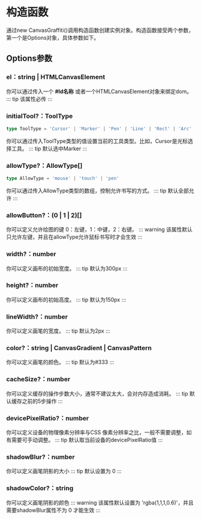 # 构造函数

通过new CanvasGraffiti()调用构造函数创建实例对象。构造函数接受两个参数，第一个是Options对象，具体参数如下。

## Options参数

### el：string | HTMLCanvasElement

你可以通过传入一个 **#Id名称** 或者一个HTMLCanvasElement对象来绑定dom。
::: tip
该属性必传
:::

### initialTool?：ToolType

```ts
type ToolType = 'Cursor' | 'Marker' | 'Pen' | 'Line' | 'Rect' | 'Arc' | 'Erase'
```

你可以通过传入ToolType类型的值设置当前的工具类型。比如，Cursor是光标选择工具。
::: tip
默认选中Marker
:::

### allowType?：AllowType[]

```ts
type AllowType = 'mouse' | 'touch' | 'pen'
```

你可以通过传入AllowType类型的数组，控制允许书写的方式。
::: tip
默认全部允许
:::

### allowButton?：(0 | 1 | 2)[]

你可以定义允许绘图的键 0：左键，1：中键，2：右键。
::: warning
该属性默认只允许左键，并且在allowType允许鼠标书写时才会生效
:::

### width?：number

你可以定义画布的初始宽度。
::: tip
默认为300px
:::

### height?：number

你可以定义画布的初始高度。
::: tip
默认为150px
:::

### lineWidth?：number

你可以定义画笔的宽度。
::: tip
默认为2px
:::

### color?：string | CanvasGradient | CanvasPattern

你可以定义画笔的颜色。
::: tip
默认为#333
:::

### cacheSize?：number

你可以定义缓存的操作步数大小，通常不建议太大，会对内存造成消耗。
::: tip
默认缓存之前的5步操作
:::

### devicePixelRatio?：number

你可以定义设备的物理像素分辨率与CSS 像素分辨率之比，一般不需要调整，如有需要可手动调整。
::: tip
默认取当前设备的devicePixelRatio值
:::

### shadowBlur?：number

你可以定义画笔阴影的大小
::: tip
默认设置为 0
:::

### shadowColor?：string

你可以定义画笔阴影的颜色
::: warning
该属性默认设置为 'rgba(1,1,1,0.6)'，并且需要shadowBlur属性不为 0 才能生效
:::
